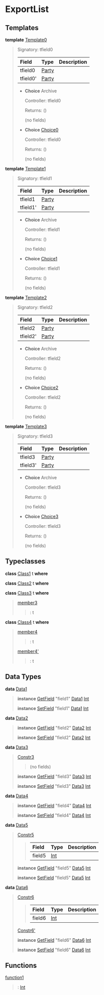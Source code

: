 # <a name="module-exportlist-67331"></a>ExportList

## Templates

<a name="type-exportlist-template0-67442"></a>**template** [Template0](#type-exportlist-template0-67442)

> Signatory: tfield0
>
> | Field                                                                                   | Type                                                                                    | Description |
> | :-------------------------------------------------------------------------------------- | :-------------------------------------------------------------------------------------- | :---------- |
> | tfield0                                                                                 | [Party](https://docs.daml.com/daml/stdlib/Prelude.html#type-da-internal-lf-party-57932) |  |
> | tfield0'                                                                                | [Party](https://docs.daml.com/daml/stdlib/Prelude.html#type-da-internal-lf-party-57932) |  |
>
> * **Choice** Archive
>
>   Controller: tfield0
>
>   Returns: ()
>
>   (no fields)
>
> * <a name="type-exportlist-choice0-67361"></a>**Choice** [Choice0](#type-exportlist-choice0-67361)
>
>   Controller: tfield0
>
>   Returns: ()
>
>   (no fields)

<a name="type-exportlist-template1-69519"></a>**template** [Template1](#type-exportlist-template1-69519)

> Signatory: tfield1
>
> | Field                                                                                   | Type                                                                                    | Description |
> | :-------------------------------------------------------------------------------------- | :-------------------------------------------------------------------------------------- | :---------- |
> | tfield1                                                                                 | [Party](https://docs.daml.com/daml/stdlib/Prelude.html#type-da-internal-lf-party-57932) |  |
> | tfield1'                                                                                | [Party](https://docs.daml.com/daml/stdlib/Prelude.html#type-da-internal-lf-party-57932) |  |
>
> * **Choice** Archive
>
>   Controller: tfield1
>
>   Returns: ()
>
>   (no fields)
>
> * <a name="type-exportlist-choice1-52440"></a>**Choice** [Choice1](#type-exportlist-choice1-52440)
>
>   Controller: tfield1
>
>   Returns: ()
>
>   (no fields)

<a name="type-exportlist-template2-27508"></a>**template** [Template2](#type-exportlist-template2-27508)

> Signatory: tfield2
>
> | Field                                                                                   | Type                                                                                    | Description |
> | :-------------------------------------------------------------------------------------- | :-------------------------------------------------------------------------------------- | :---------- |
> | tfield2                                                                                 | [Party](https://docs.daml.com/daml/stdlib/Prelude.html#type-da-internal-lf-party-57932) |  |
> | tfield2'                                                                                | [Party](https://docs.daml.com/daml/stdlib/Prelude.html#type-da-internal-lf-party-57932) |  |
>
> * **Choice** Archive
>
>   Controller: tfield2
>
>   Returns: ()
>
>   (no fields)
>
> * <a name="type-exportlist-choice2-88895"></a>**Choice** [Choice2](#type-exportlist-choice2-88895)
>
>   Controller: tfield2
>
>   Returns: ()
>
>   (no fields)

<a name="type-exportlist-template3-29585"></a>**template** [Template3](#type-exportlist-template3-29585)

> Signatory: tfield3
>
> | Field                                                                                   | Type                                                                                    | Description |
> | :-------------------------------------------------------------------------------------- | :-------------------------------------------------------------------------------------- | :---------- |
> | tfield3                                                                                 | [Party](https://docs.daml.com/daml/stdlib/Prelude.html#type-da-internal-lf-party-57932) |  |
> | tfield3'                                                                                | [Party](https://docs.daml.com/daml/stdlib/Prelude.html#type-da-internal-lf-party-57932) |  |
>
> * **Choice** Archive
>
>   Controller: tfield3
>
>   Returns: ()
>
>   (no fields)
>
> * <a name="type-exportlist-choice3-73974"></a>**Choice** [Choice3](#type-exportlist-choice3-73974)
>
>   Controller: tfield3
>
>   Returns: ()
>
>   (no fields)

## Typeclasses

<a name="class-exportlist-class1-47331"></a>**class** [Class1](#class-exportlist-class1-47331) t **where**


<a name="class-exportlist-class2-27364"></a>**class** [Class2](#class-exportlist-class2-27364) t **where**


<a name="class-exportlist-class3-68865"></a>**class** [Class3](#class-exportlist-class3-68865) t **where**

> <a name="function-exportlist-member3-18707"></a>[member3](#function-exportlist-member3-18707)
>
> > : t

<a name="class-exportlist-class4-14138"></a>**class** [Class4](#class-exportlist-class4-14138) t **where**

> <a name="function-exportlist-member4-25320"></a>[member4](#function-exportlist-member4-25320)
>
> > : t
>
> <a name="function-exportlist-member4tick-39232"></a>[member4'](#function-exportlist-member4tick-39232)
>
> > : t

## Data Types

<a name="type-exportlist-data1-71597"></a>**data** [Data1](#type-exportlist-data1-71597)

> **instance** [GetField](https://docs.daml.com/daml/stdlib/DA-Record.html#class-da-internal-record-getfield-53979) "field1" [Data1](#type-exportlist-data1-71597) [Int](https://docs.daml.com/daml/stdlib/Prelude.html#type-ghc-types-int-37261)
>
> **instance** [SetField](https://docs.daml.com/daml/stdlib/DA-Record.html#class-da-internal-record-setfield-4311) "field1" [Data1](#type-exportlist-data1-71597) [Int](https://docs.daml.com/daml/stdlib/Prelude.html#type-ghc-types-int-37261)

<a name="type-exportlist-data2-35142"></a>**data** [Data2](#type-exportlist-data2-35142)

> **instance** [GetField](https://docs.daml.com/daml/stdlib/DA-Record.html#class-da-internal-record-getfield-53979) "field2" [Data2](#type-exportlist-data2-35142) [Int](https://docs.daml.com/daml/stdlib/Prelude.html#type-ghc-types-int-37261)
>
> **instance** [SetField](https://docs.daml.com/daml/stdlib/DA-Record.html#class-da-internal-record-setfield-4311) "field2" [Data2](#type-exportlist-data2-35142) [Int](https://docs.daml.com/daml/stdlib/Prelude.html#type-ghc-types-int-37261)

<a name="type-exportlist-data3-37219"></a>**data** [Data3](#type-exportlist-data3-37219)

> <a name="constr-exportlist-constr3-11999"></a>[Constr3](#constr-exportlist-constr3-11999)
>
> > (no fields)
>
> **instance** [GetField](https://docs.daml.com/daml/stdlib/DA-Record.html#class-da-internal-record-getfield-53979) "field3" [Data3](#type-exportlist-data3-37219) [Int](https://docs.daml.com/daml/stdlib/Prelude.html#type-ghc-types-int-37261)
>
> **instance** [SetField](https://docs.daml.com/daml/stdlib/DA-Record.html#class-da-internal-record-setfield-4311) "field3" [Data3](#type-exportlist-data3-37219) [Int](https://docs.daml.com/daml/stdlib/Prelude.html#type-ghc-types-int-37261)

<a name="type-exportlist-data4-52140"></a>**data** [Data4](#type-exportlist-data4-52140)

> **instance** [GetField](https://docs.daml.com/daml/stdlib/DA-Record.html#class-da-internal-record-getfield-53979) "field4" [Data4](#type-exportlist-data4-52140) [Int](https://docs.daml.com/daml/stdlib/Prelude.html#type-ghc-types-int-37261)
>
> **instance** [SetField](https://docs.daml.com/daml/stdlib/DA-Record.html#class-da-internal-record-setfield-4311) "field4" [Data4](#type-exportlist-data4-52140) [Int](https://docs.daml.com/daml/stdlib/Prelude.html#type-ghc-types-int-37261)

<a name="type-exportlist-data5-28529"></a>**data** [Data5](#type-exportlist-data5-28529)

> <a name="constr-exportlist-constr5-98773"></a>[Constr5](#constr-exportlist-constr5-98773)
>
> > | Field                                                                          | Type                                                                           | Description |
> > | :----------------------------------------------------------------------------- | :----------------------------------------------------------------------------- | :---------- |
> > | field5                                                                         | [Int](https://docs.daml.com/daml/stdlib/Prelude.html#type-ghc-types-int-37261) |  |
>
> **instance** [GetField](https://docs.daml.com/daml/stdlib/DA-Record.html#class-da-internal-record-getfield-53979) "field5" [Data5](#type-exportlist-data5-28529) [Int](https://docs.daml.com/daml/stdlib/Prelude.html#type-ghc-types-int-37261)
>
> **instance** [SetField](https://docs.daml.com/daml/stdlib/DA-Record.html#class-da-internal-record-setfield-4311) "field5" [Data5](#type-exportlist-data5-28529) [Int](https://docs.daml.com/daml/stdlib/Prelude.html#type-ghc-types-int-37261)

<a name="type-exportlist-data6-43450"></a>**data** [Data6](#type-exportlist-data6-43450)

> <a name="constr-exportlist-constr6-5386"></a>[Constr6](#constr-exportlist-constr6-5386)
>
> > | Field                                                                          | Type                                                                           | Description |
> > | :----------------------------------------------------------------------------- | :----------------------------------------------------------------------------- | :---------- |
> > | field6                                                                         | [Int](https://docs.daml.com/daml/stdlib/Prelude.html#type-ghc-types-int-37261) |  |
>
> <a name="constr-exportlist-constr6tick-99942"></a>[Constr6'](#constr-exportlist-constr6tick-99942)
>
>
> **instance** [GetField](https://docs.daml.com/daml/stdlib/DA-Record.html#class-da-internal-record-getfield-53979) "field6" [Data6](#type-exportlist-data6-43450) [Int](https://docs.daml.com/daml/stdlib/Prelude.html#type-ghc-types-int-37261)
>
> **instance** [SetField](https://docs.daml.com/daml/stdlib/DA-Record.html#class-da-internal-record-setfield-4311) "field6" [Data6](#type-exportlist-data6-43450) [Int](https://docs.daml.com/daml/stdlib/Prelude.html#type-ghc-types-int-37261)

## Functions

<a name="function-exportlist-function1-57949"></a>[function1](#function-exportlist-function1-57949)

> : [Int](https://docs.daml.com/daml/stdlib/Prelude.html#type-ghc-types-int-37261)

